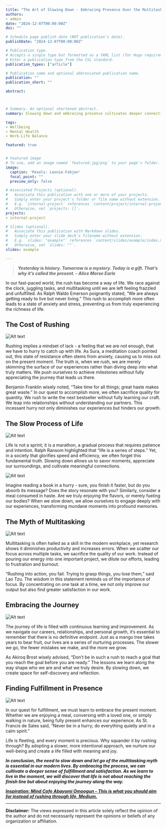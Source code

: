 ```yaml
---
title: "The Art of Slowing Down - Embracing Presence Over the Multitasking Myth"
authors:
- admin
date: "2024-12-07T00:00:00Z"
doi: ""

# Schedule page publish date (NOT publication's date).
publishDate: "2024-12-07T00:00:00Z"

# Publication type.
# Accepts a single type but formatted as a YAML list (for Hugo requirements).
# Enter a publication type from the CSL standard.
publication_types: ["article"]

# Publication name and optional abbreviated publication name.
publication: ""
publication_short: ""

abstract: 



# Summary. An optional shortened abstract.
summary: Slowing down and embracing presence cultivates deeper connections and fosters personal growth, as rushing through life diminishes our experiences and fulfillment, allowing us to savor each moment and truly engage with the world around us

tags:
- Wellbeing
- Mental Health
- Work-Life Balance

featured: true


# Featured image
# To use, add an image named `featured.jpg/png` to your page's folder. 
image:
  caption: 'Pexels: Leonie-Fahjen'
  focal_point: ""
  preview_only: false

# Associated Projects (optional).
#   Associate this publication with one or more of your projects.
#   Simply enter your project's folder or file name without extension.
#   E.g. `internal-project` references `content/project/internal-project/index.md`.
#   Otherwise, set `projects: []`.
projects:
- internal-project

# Slides (optional).
#   Associate this publication with Markdown slides.
#   Simply enter your slide deck's filename without extension.
#   E.g. `slides: "example"` references `content/slides/example/index.md`.
#   Otherwise, set `slides: ""`.
slides: example

---
```


>***Yesterday is history. Tomorrow is a mystery. Today is a gift. That’s why it’s called the present. - Alice Morse Earle***

In our fast-paced world, the rush has become a way of life. We race against the clock, juggling tasks, and multitasking until we are left feeling frazzled and unfulfilled. As Ralph Waldo Emerson poignantly stated, “We are always getting ready to live but never living.” This rush to accomplish more often leads to a state of anxiety and stress, preventing us from truly experiencing the richness of life.


## The Cost of Rushing

![Alt text](/en/post/slowingdown/rushing.jpg)

Rushing implies a mindset of lack - a feeling that we are not enough, that we have to hurry to catch up with life. As Sura, a meditation coach pointed out, this state of resistance often stems from anxiety, causing us to miss out on the present moment. The truth is, when we rush, we are merely skimming the surface of our experiences rather than diving deep into what truly matters. We push ourselves to achieve milestones without fully appreciating the journey that leads us there.

Benjamin Franklin wisely noted, “Take time for all things; great haste makes great waste.” In our quest to accomplish more, we often sacrifice quality for quantity. We rush to write the next bestseller without fully learning our craft. We leap into relationships without understanding our partners. This incessant hurry not only diminishes our experiences but hinders our growth.


## The Slow Process of Life

![Alt text](/en/post/slowingdown/marathon.jpg)

Life is not a sprint; it is a marathon, a gradual process that requires patience and intention. Ralph Ransom highlighted that “life is a series of steps.” Yet, in a society that glorifies speed and efficiency, we often forget this fundamental truth. Slowing down allows us to savor moments, appreciate our surroundings, and cultivate meaningful connections.

![Alt text](/en/post/slowingdown/book.jpg)

Imagine reading a book in a hurry - sure, you finish it faster, but do you absorb its message? Does the story resonate with you? Similarly, consider a meal consumed in haste. Are we truly enjoying the flavors, or merely fueling our bodies? When we slow down, we allow ourselves to engage deeply with our experiences, transforming mundane moments into profound memories.


## The Myth of Multitasking

![Alt text](/en/post/slowingdown/multitasking.jpg)

Multitasking is often hailed as a skill in the modern workplace, yet research shows it diminishes productivity and increases errors. When we scatter our focus across multiple tasks, we sacrifice the quality of our work. Instead of pouring our energy into one important project, we dilute our efforts, leading to frustration and burnout.

“Rushing into action, you fail. Trying to grasp things, you lose them,” said Lao Tzu. The wisdom in this statement reminds us of the importance of focus. By concentrating on one task at a time, we not only improve our output but also find greater satisfaction in our work.


## Embracing the Journey

![Alt text](/en/post/slowingdown/journey.jpg)

The journey of life is filled with continuous learning and improvement. As we navigate our careers, relationships, and personal growth, it’s essential to remember that there is no definitive endpoint. Just as a mango tree takes years to bear fruit, our lives are a series of nurturing processes. The slower we go, the fewer mistakes we make, and the more we grow.

As Akiroq Brost wisely advised, “Don’t be in such a rush to reach a goal that you reach the goal before you are ready.” The lessons we learn along the way shape who we are and what we truly desire. By slowing down, we create space for self-discovery and reflection.


## Finding Fulfillment in Presence

![Alt text](/en/post/slowingdown/fulfillment.jpg)

In our quest for fulfillment, we must learn to embrace the present moment. Whether we are enjoying a meal, conversing with a loved one, or simply walking in nature, being fully present enhances our experience. As St. Francis de Sales said, “Never be in a hurry; do everything quietly and in a calm spirit.”

Life is fleeting, and every moment is precious. Why squander it by rushing through? By adopting a slower, more intentional approach, we nurture our well-being and create a life filled with meaning and joy.

***In conclusion, the need to slow down and let go of the multitasking myth is essential in our modern lives. By embracing the process, we can cultivate a deeper sense of fulfillment and satisfaction. As we learn to live in the moment, we will discover that life is not about reaching the finish line but about enjoying the journey along the way.***

[***Inspiration: Mind Cafe Abayomi Omoogun - This is what you should aim for instead of rushing through life, Medium.***](https://medium.com/mind-cafe/this-is-what-you-should-aim-for-instead-of-rushing-through-life-846c72cafeb5)

---

**Disclaimer:** The views expressed in this article solely reflect the opinion of the author and do not necessarily represent the opinions or beliefs of any organization or affiliation.



